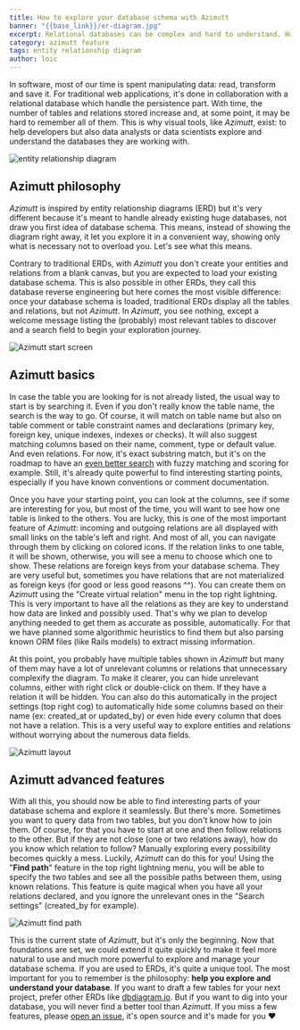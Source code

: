 ```yaml
---
title: How to explore your database schema with Azimutt
banner: "{{base_link}}/er-diagram.jpg"
excerpt: Relational databases can be complex and hard to understand. Having a visual tool, like an entity relationship diagram (erd), help a lot. The best is when it's fully interactive and can follow your mind. Let's dig into Azimutt's abilities...
category: azimutt feature
tags: entity relationship diagram
author: loic
---
```


In software, most of our time is spent manipulating data: read, transform and save it. For traditional web applications, it's done in collaboration with a relational database which handle the persistence part. With time, the number of tables and relations stored increase and, at some point, it may be hard to remember all of them. This is why visual tools, like *Azimutt*, exist: to help developers but also data analysts or data scientists explore and understand the databases they are working with.

![entity relationship diagram]({{base_link}}/er-diagram.jpg)

## Azimutt philosophy

*Azimutt* is inspired by entity relationship diagrams (ERD) but it's very different because it's meant to handle already existing huge databases, not draw you first idea of database schema. This means, instead of showing the diagram right away, it let you explore it in a convenient way, showing only what is necessary not to overload you. Let's see what this means.

Contrary to traditional ERDs, with *Azimutt* you don't create your entities and relations from a blank canvas, but you are expected to load your existing database schema. This is also possible in other ERDs, they call this database reverse engineering but here comes the most visible difference: once your database schema is loaded, traditional ERDs display all the tables and relations, but not *Azimutt*. In *Azimutt*, you see nothing, except a welcome message listing the (probably) most relevant tables to discover and a search field to begin your exploration journey.

![Azimutt start screen]({{base_link}}/azimutt-start-screen.jpg)

## Azimutt basics

In case the table you are looking for is not already listed, the usual way to start is by searching it. Even if you don't really know the table name, the search is the way to go. Of course, it will match on table name but also on table comment or table constraint names and declarations (primary key, foreign key, unique indexes, indexes or checks). It will also suggest matching columns based on their name, comment, type or default value. And even relations.
For now, it's exact substring match, but it's on the roadmap to have an [even better search](https://github.com/azimuttapp/azimutt/issues/23) with fuzzy matching and scoring for example.
Still, it's already quite powerful to find interesting starting points, especially if you have known conventions or comment documentation.

Once you have your starting point, you can look at the columns, see if some are interesting for you, but most of the time, you will want to see how one table is linked to the others. You are lucky, this is one of the most important feature of *Azimutt*: incoming and outgoing relations are all displayed with small links on the table's left and right. And most of all, you can navigate through them by clicking on colored icons. If the relation links to one table, it will be shown, otherwise, you will see a menu to choose which one to show.
These relations are foreign keys from your database schema. They are very useful but, sometimes you have relations that are not materialized as foreign keys (for good or less good reasons ^^). You can create them on *Azimutt* using the "Create virtual relation" menu in the top right lightning. This is very important to have all the relations as they are key to understand how data are linked and possibly used. That's why we plan to develop anything needed to get them as accurate as possible, automatically. For that we have planned some algorithmic heuristics to find them but also parsing known ORM files (like Rails models) to extract missing information.

At this point, you probably have multiple tables shown in *Azimutt* but many of them may have a lot of unrelevant columns or relations that unnecessary complexify the diagram. To make it clearer, you can hide unrelevant columns, either with right click or double-click on them. If they have a relation it will be hidden. You can also do this automatically in the project settings (top right cog) to automatically hide some columns based on their name (ex: created_at or updated_by) or even hide every column that does not have a relation. This is a very useful way to explore entities and relations without worrying about the numerous data fields.

![Azimutt layout]({{base_link}}/azimutt-layout.jpg)

## Azimutt advanced features

With all this, you should now be able to find interesting parts of your database schema and explore it seamlessly. But there's more. Sometimes you want to query data from two tables, but you don't know how to join them. Of course, for that you have to start at one and then follow relations to the other. But if they are not close (one or two relations away), how do you know which relation to follow? Manually exploring every possibility becomes quickly a mess. Luckily, *Azimutt* can do this for you! Using the "**Find path**" feature in the top right lightning menu, you will be able to specify the two tables and see all the possible paths between them, using known relations. This feature is quite magical when you have all your relations declared, and you ignore the unrelevant ones in the "Search settings" (created_by for example).

![Azimutt find path]({{base_link}}/azimutt-find-path.jpg)

This is the current state of *Azimutt*, but it's only the beginning. Now that foundations are set, we could extend it quite quickly to make it feel more natural to use and much more powerful to explore and manage your database schema.
If you are used to ERDs, it's quite a unique tool. The most important for you to remember is the philosophy: **help you explore and understand your database**. If you want to draft a few tables for your next project, prefer other ERDs like [dbdiagram.io](https://dbdiagram.io). But if you want to dig into your database, you will never find a better tool than *Azimutt*. If you miss a few features, please [open an issue]({{issues_link}}), it's open source and it's made for you ♥️
